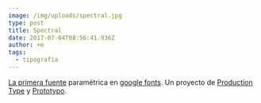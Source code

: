```yaml
---
image: /img/uploads/spectral.jpg
type: post
title: Spectral
date: 2017-07-04T08:56:41.936Z
author: +e
tags:
  - tipografía
---
```

[La primera fuente](https://spectral.prototypo.io/) paramétrica en [google fonts](https://fonts.google.com/specimen/Spectral). Un proyecto de [Production Type](https://www.productiontype.com/) y [Prototypo](https://www.prototypo.io/).

